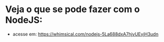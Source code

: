 # Veja o que se pode fazer com o NodeJS:
* acesse em: https://whimsical.com/nodejs-5La688dxA7hjvUEvjH3udn